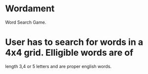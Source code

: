 # Wordament
Word Search Game.
# User has to search for words in a 4x4 grid. Elligible words are of 
length 3,4 or 5 letters and are proper english words.
